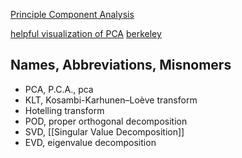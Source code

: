 [Principle Component Analysis](https://en.wikipedia.org/wiki/Principal_component_analysis)

[helpful visualization of PCA](http://setosa.io/ev/principal-component-analysis/)
[berkeley](https://inst.eecs.berkeley.edu/~ee127a/book/login/l_sym_pca.html)

## Names, Abbreviations, Misnomers
* PCA, P.C.A., pca
* KLT, Kosambi-Karhunen–Loève transform
* Hotelling transform
* POD, proper orthogonal decomposition
* SVD, [[Singular Value Decomposition]]
* EVD, eigenvalue decomposition